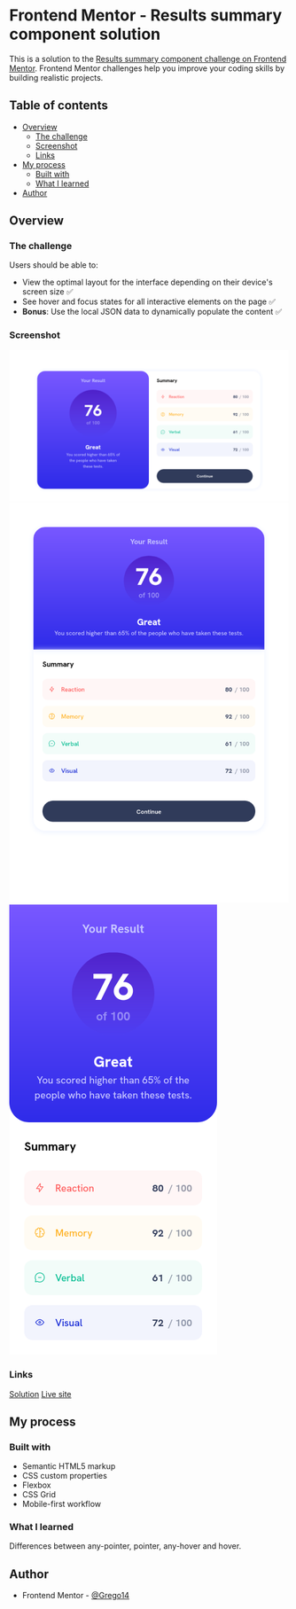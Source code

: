 # Frontend Mentor - Results summary component solution

This is a solution to the [Results summary component challenge on Frontend Mentor](https://www.frontendmentor.io/challenges/results-summary-component-CE_K6s0maV). Frontend Mentor challenges help you improve your coding skills by building realistic projects. 

## Table of contents

- [Overview](#overview)
  - [The challenge](#the-challenge)
  - [Screenshot](#screenshot)
  - [Links](#links)
- [My process](#my-process)
  - [Built with](#built-with)
  - [What I learned](#what-i-learned)
- [Author](#author)

## Overview

### The challenge

Users should be able to:

- View the optimal layout for the interface depending on their device's screen size ✅
- See hover and focus states for all interactive elements on the page ✅
- **Bonus**: Use the local JSON data to dynamically populate the content ✅

### Screenshot

![](/screenshots/results-summary-desktop.png)
![](/screenshots/results-summary-tablet.png)
![](/screenshots/results-summary-mobile.png)

### Links

[Solution](https://github.com/Grego14/Frontend-Mentor/tree/main/results-summary-component-main) [Live site](https://grego14.github.io/FrontendMentor_Challenges/results-summary-component-main/)

## My process

### Built with

- Semantic HTML5 markup
- CSS custom properties
- Flexbox
- CSS Grid
- Mobile-first workflow


### What I learned

Differences between any-pointer, pointer, any-hover and hover.

## Author

- Frontend Mentor - [@Grego14](https://www.frontendmentor.io/profile/Grego14)
